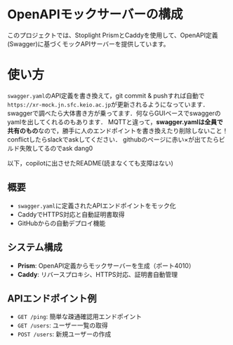 # OpenAPIモックサーバーの構成

このプロジェクトでは、Stoplight PrismとCaddyを使用して、OpenAPI定義(Swagger)に基づくモックAPIサーバーを提供しています。

# 使い方

`swagger.yaml`のAPI定義を書き換えて，git commit & pushすれば自動で`https://xr-mock.jn.sfc.keio.ac.jp`が更新されるようになっています．
swaggerで調べたら大体書き方が乗ってます．何ならGUIベースでswaggerのyamlを出してくれるのもあります．
MQTTと違って，**swagger.yamlは全員で共有のもの**なので，勝手に人のエンドポイントを書き換えたり削除しないこと！conflictしたらslackでaskしてください．
githubのページに赤い×が出てたらビルド失敗してるのでask dang0

以下，copilotに出させたREADME(読まなくても支障はない)
## 概要

- `swagger.yaml`に定義されたAPIエンドポイントをモック化
- CaddyでHTTPS対応と自動証明書取得
- GitHubからの自動デプロイ機能

## システム構成

- **Prism**: OpenAPI定義からモックサーバーを生成（ポート4010）
- **Caddy**: リバースプロキシ、HTTPS対応、証明書自動管理

## APIエンドポイント例

- `GET /ping`: 簡単な疎通確認用エンドポイント
- `GET /users`: ユーザー一覧の取得
- `POST /users`: 新規ユーザーの作成